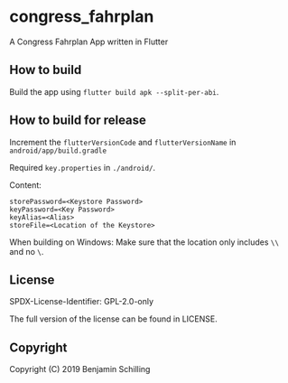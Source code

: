 # congress_fahrplan
A Congress Fahrplan App written in Flutter

## How to build

Build the app using `flutter build apk --split-per-abi`.

## How to build for release

Increment the `flutterVersionCode` and `flutterVersionName` in `android/app/build.gradle`

Required `key.properties` in `./android/`.

Content:

```
storePassword=<Keystore Password>
keyPassword=<Key Password>
keyAlias=<Alias>
storeFile=<Location of the Keystore>
```

When building on Windows: Make sure that the location only includes `\\` and no `\`.

## License
SPDX-License-Identifier: GPL-2.0-only

The full version of the license can be found in LICENSE.

## Copyright
Copyright (C) 2019 Benjamin Schilling



